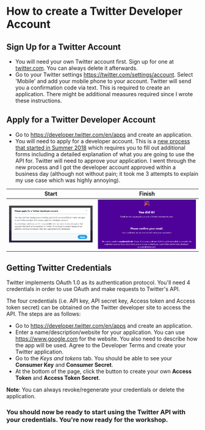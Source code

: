 # How to create a Twitter Developer Account

## Sign Up for a Twitter Account
- You will need your own Twitter account first. Sign up for one at [twitter.com](twitter.com). You can always delete it afterwards.
- Go to your Twitter settings https://twitter.com/settings/account. Select 'Mobile' and add your mobile phone to your account. Twitter will send you a confirmation code via text. This is required to create an application. There might be additional measures required since I wrote these instructions.

## Apply for a Twitter Developer Account
- Go to https://developer.twitter.com/en/apps and create an application. 
- You will need to apply for a developer account. This is a [new process that started in Summer 2018](https://blog.twitter.com/developer/en_us/topics/tools/2018/new-developer-requirements-to-protect-our-platform.html) which requires you to fill out additional forms including a detailed explanation of what you are going to use the API for. Twitter will need to approve your application. I went through the new process and I got the developer account approved within a business day (although not without pain; it took me 3 attempts to explain my use case which was highly annoying).  

Start|Finish
---|---
![start screen](img/twitter_developer_acct.png)|![confirmation](img/application_confirmation.png)

## Getting Twitter Credentials

Twitter implements OAuth 1.0 as its authentication protocol. You'll need 4 credentials in order to use OAuth and make requests to Twitter's API.

The four credentials (i.e. API key, API secret key, Access token and Access token secret) can be obtained on the Twitter developer site to access the API. The steps are as follows:

- Go to https://developer.twitter.com/en/apps and create an application. 
- Enter a name/description/website for your application. You can use https://www.google.com for the website. You also need to describe how the app will be used. Agree to the Developer Terms and create your Twitter application.
- Go to the *Keys and tokens* tab. You should be able to see your **Consumer Key** and **Consumer Secret**.
- At the bottom of the page, click the button to create your own **Access Token** and **Access Token Secret**.

**Note**: You can always revoke/regenerate your credentials or delete the application.

### You should now be ready to start using the Twitter API with your credentials. You're now ready for the workshop.
